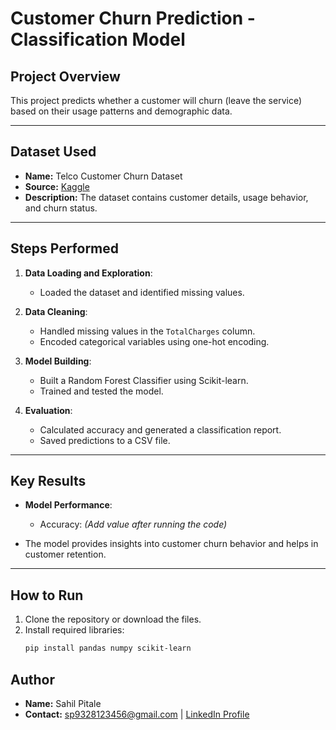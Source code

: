 # Customer Churn Prediction - Classification Model

## Project Overview
This project predicts whether a customer will churn (leave the service) based on their usage patterns and demographic data.

---

## Dataset Used
- **Name:** Telco Customer Churn Dataset
- **Source:** [Kaggle](https://www.kaggle.com/datasets/blastchar/telco-customer-churn)
- **Description:** The dataset contains customer details, usage behavior, and churn status.

---

## Steps Performed
1. **Data Loading and Exploration**:
   - Loaded the dataset and identified missing values.

2. **Data Cleaning**:
   - Handled missing values in the `TotalCharges` column.
   - Encoded categorical variables using one-hot encoding.

3. **Model Building**:
   - Built a Random Forest Classifier using Scikit-learn.
   - Trained and tested the model.

4. **Evaluation**:
   - Calculated accuracy and generated a classification report.
   - Saved predictions to a CSV file.

---

## Key Results
- **Model Performance**:
  - Accuracy: *(Add value after running the code)*

- The model provides insights into customer churn behavior and helps in customer retention.

---

## How to Run
1. Clone the repository or download the files.
2. Install required libraries:
   ```bash
   pip install pandas numpy scikit-learn
## Author
- **Name:** Sahil Pitale
- **Contact:** sp9328123456@gmail.com | [LinkedIn Profile](https://www.linkedin.com/in/sahil-pitale-56a5681bb/)
